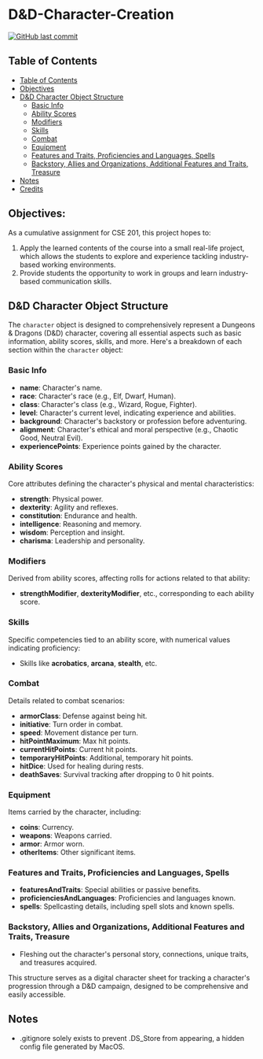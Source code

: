 # D&D-Character-Creation

[![GitHub last commit](https://img.shields.io/github/last-commit/vonerdenRyguy/D-D-Character-Creation?label=updated)](https://github.com/vonerdenRyguy/D-D-Character-Creation/commits)
## Table of Contents
- [Table of Contents](#table-of-contents)
- [Objectives](#objectives)
- [D&D Character Object Structure](#dd-character-object-structure)
  - [Basic Info](#basic-info)
  - [Ability Scores](#ability-scores)
  - [Modifiers](#modifiers)
  - [Skills](#skills)
  - [Combat](#combat)
  - [Equipment](#equipment)
  - [Features and Traits, Proficiencies and Languages, Spells](#features-and-traits-proficiencies-and-languages-spells)
  - [Backstory, Allies and Organizations, Additional Features and Traits, Treasure](#backstory-allies-and-organizations-additional-features-and-traits-treasure)
- [Notes](#notes)
- [Credits](#credits)


## Objectives:
As a cumulative assignment for CSE 201, this project hopes to:
1. Apply the learned contents of the course into a small real-life project, which allows the students to explore and experience tackling industry-based working environments.
2. Provide students the opportunity to work in groups and learn industry-based communication skills.

## D&D Character Object Structure

The `character` object is designed to comprehensively represent a Dungeons & Dragons (D&D) character, covering all essential aspects such as basic information, ability scores, skills, and more. Here's a breakdown of each section within the `character` object:

### Basic Info

- **name**: Character's name.
- **race**: Character's race (e.g., Elf, Dwarf, Human).
- **class**: Character's class (e.g., Wizard, Rogue, Fighter).
- **level**: Character's current level, indicating experience and abilities.
- **background**: Character's backstory or profession before adventuring.
- **alignment**: Character's ethical and moral perspective (e.g., Chaotic Good, Neutral Evil).
- **experiencePoints**: Experience points gained by the character.

### Ability Scores

Core attributes defining the character's physical and mental characteristics:
- **strength**: Physical power.
- **dexterity**: Agility and reflexes.
- **constitution**: Endurance and health.
- **intelligence**: Reasoning and memory.
- **wisdom**: Perception and insight.
- **charisma**: Leadership and personality.

### Modifiers

Derived from ability scores, affecting rolls for actions related to that ability:
- **strengthModifier**, **dexterityModifier**, etc., corresponding to each ability score.

### Skills

Specific competencies tied to an ability score, with numerical values indicating proficiency:
- Skills like **acrobatics**, **arcana**, **stealth**, etc.

### Combat

Details related to combat scenarios:
- **armorClass**: Defense against being hit.
- **initiative**: Turn order in combat.
- **speed**: Movement distance per turn.
- **hitPointMaximum**: Max hit points.
- **currentHitPoints**: Current hit points.
- **temporaryHitPoints**: Additional, temporary hit points.
- **hitDice**: Used for healing during rests.
- **deathSaves**: Survival tracking after dropping to 0 hit points.

### Equipment

Items carried by the character, including:
- **coins**: Currency.
- **weapons**: Weapons carried.
- **armor**: Armor worn.
- **otherItems**: Other significant items.

### Features and Traits, Proficiencies and Languages, Spells

- **featuresAndTraits**: Special abilities or passive benefits.
- **proficienciesAndLanguages**: Proficiencies and languages known.
- **spells**: Spellcasting details, including spell slots and known spells.

### Backstory, Allies and Organizations, Additional Features and Traits, Treasure

- Fleshing out the character's personal story, connections, unique traits, and treasures acquired.

This structure serves as a digital character sheet for tracking a character's progression through a D&D campaign, designed to be comprehensive and easily accessible.

## Notes
- .gitignore solely exists to prevent .DS_Store from appearing, a hidden config file generated by MacOS.
